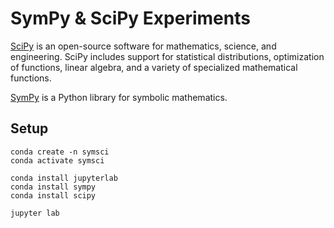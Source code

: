 # SymPy & SciPy Experiments

[SciPy](https://docs.scipy.org/doc/scipy/index.html) is an open-source software for mathematics, science, and engineering. SciPy includes support for statistical distributions, optimization of functions, linear algebra, and a variety of specialized mathematical functions.

[SymPy](https://www.sympy.org/en/index.html) is a Python library for symbolic mathematics.

## Setup

    conda create -n symsci
    conda activate symsci

    conda install jupyterlab
    conda install sympy
    conda install scipy

    jupyter lab
